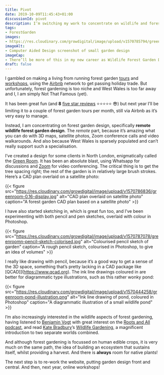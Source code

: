 ```yaml
---
title: Pivot
date: 2019-10-09T11:45:43+01:00
discussionId: pivot
description: I’m switching my work to concentrate on wildlife and forest garden design, with a view to an online course next year.
tags: 
- ForestGarden
images: 
- https://res.cloudinary.com/growdigital/image/upload/v1570785794/greenroom-cad-screenshots-nophoto.png
imageAlt: 
- Computer Aided Design screenshot of small garden design
imageCap:
- There’ll be more of this in my new career as Wildlife Forest Garden Designer
draft: false
---
```


I gambled on making a living from running forest garden [tours](https://www.forestgarden.wales/tour/) and [workshops](https://www.forestgarden.wales/workshop/), using the [Airbnb](https://www.airbnb.co.uk/users/show/233536194) network to get passing holiday trade. But unfortunately, forest gardening is too niche and West Wales is too far away and I, I am simply Not That Famous (yet). 

It has been great fun (and **8** [five star reviews](https://www.airbnb.co.uk/users/show/233536194) ⭐⭐⭐⭐⭐ 😎) but next year I’ll be limiting it to a couple of forest garden tours per month, still via Airbnb as it’s very easy to manage.

Instead, I am concentrating on forest garden design, specifically **remote wildlife forest garden design**. The _remote_ part, because it’s amazing what you can do with 3D maps, satellite photos, Zoom conference calls and video walkarounds. And also because West Wales is sparsely populated and can’t really support such a specialisation. 

I’ve created a design for some clients in North London, enigmatically called the [Green Room](https://app.simplenote.com/p/JZlZ1N). It has been an absolute blast, using Whatsapp for discussions and [Zoom](https://zoom.us) for video conferencing. The critical thing is to get the tree spacing right; the rest of the garden is in relatively large brush strokes. Here’s a CAD plan overlaid on a satellite photo:

{{< figure src="https://res.cloudinary.com/growdigital/image/upload/v1570786836/greenroom-0.16-display.jpg" alt="CAD plan overlaid on satellite photo" caption="A forest garden CAD plan based on a satellite photo" >}}

I have also started sketching in, which is great fun too, and I’ve been experimenting with both pencil and pen sketches, overlaid with colour in Photoshop.

{{< figure src="https://res.cloudinary.com/growdigital/image/upload/v1570787078/greenroomn-pencil-sketch-colorised.jpg" alt="Colourised pencil sketch of garden" caption="A rough pencil sketch, colourised in Photoshop, to give an idea of volumes" >}}

I really like drawing with pencil, because it’s a good way to get a sense of the 3D space, something that’s pretty lacking in a CAD package like [QCAD]](https://www.qcad.org). The ink line drawings coloured in are better for diagrammatic type illustrations, such as this rather wonky pond:

{{< figure src="https://res.cloudinary.com/growdigital/image/upload/v1570444258/greenroom-pond-illustration.png" alt="Ink line drawing of pond, coloured in Photoshop" caption="A diagrammatic illustration of a small wildlife pond" >}}

I’m also increasingly interested in the wildlife aspects of forest gardening, having listened to [Benjamin Vogt](https://www.monarchgard.com) with great interest on the [Roots and All podcast](https://rootsandall.co.uk/portfolio-item/podcast-32-a-new-garden-ethic-with-benjamin-vogt/), and read [Kate Bradbury](https://mobile.twitter.com/kate_bradbury)’s [Wildlife Gardening](https://www.bloomsbury.com/uk/wildlife-gardening-9781472956057/), a magnificent introduction to two separate worlds combined. 

And although forest gardening is focussed on human edible crops, it is very much on the same path, the idea of building an ecosystem that sustains itself, whilst providing a harvest. And there is **always** room for native plants!

The next step is to re-work the website, putting garden design front and central. And then, next year, online workshops!
